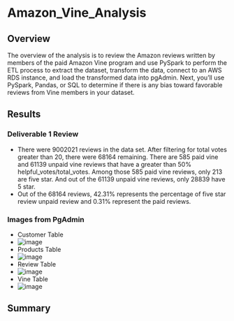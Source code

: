 # Amazon_Vine_Analysis
## Overview
 The overview of the analysis is to review the Amazon reviews written by members of the paid Amazon Vine program and use PySpark to perform the ETL process to extract the dataset, transform the data, connect to an AWS RDS instance, and load the transformed data into pgAdmin. Next, you’ll use PySpark, Pandas, or SQL to determine if there is any bias toward favorable reviews from Vine members in your dataset.
## Results
### Deliverable 1 Review
 - There were 9002021 reviews in the data set. After filtering for total votes greater than 20, there were 68164 remaining. There are 585 paid vine and 61139 unpaid vine reviews that have a greater than 50% helpful_votes/total_votes. Among those 585 paid vine reviews, only 213 are five star. And out of the 61139 unpaid vine reviews, only 28839 have 5 star.
 - Out of the 68164 reviews, 42.31% represents the percentage of five star review unpaid review and 0.31% represent the paid reviews.
### Images from PgAdmin
 - Customer Table
 - ![image](https://user-images.githubusercontent.com/107594143/193458730-d006f24c-b1bc-48de-9cf6-db2b79817632.png)
 - Products Table
 - ![image](https://user-images.githubusercontent.com/107594143/193458742-be531860-09d4-4cbc-bef2-5b8e9b2c33b1.png)
 - Review Table
 - ![image](https://user-images.githubusercontent.com/107594143/193458760-908a108a-d0a8-4e46-a61e-36585b964344.png)
 - Vine Table
 - ![image](https://user-images.githubusercontent.com/107594143/193458780-af2178d0-2598-4ea4-8380-35d9bcb74dde.png)

## Summary

